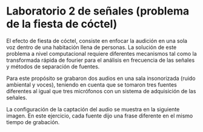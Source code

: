 # Laboratorio 2 de señales (problema de la fiesta de cóctel)

El efecto de fiesta de cóctel, consiste en enfocar la audición en una sola voz dentro de una habitación llena de personas. La solución de este problema a nivel computacional requiere diferentes mecanismos tal como la transformada rápida de fourier para el análisis en frecuencia de las señales y métodos de separación de fuentes. 

Para este propósito se grabaron dos audios en una sala insonorizada (ruido ambiental y voces), teniendo en cuenta que se tomaron tres fuentes diferentes al igual que tres micrófonos con un sistema de adquisición de las señales.

La configuración de la captación del audio se muestra en la siguiente imagen.
En este ejercicio, cada fuente dijo una frase diferente en el mismo tiempo de grabación. 



